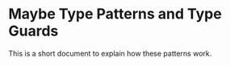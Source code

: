 # Maybe Type Patterns and Type Guards

This is a short document to explain how these patterns work.
